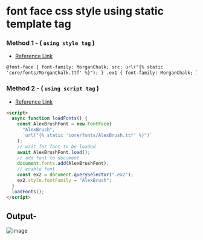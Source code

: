 # font face css style using static template tag

### Method 1 - ( `using style tag` )

- [Reference Link](https://developer.mozilla.org/en-US/docs/Web/API/FontFace/FontFace)

```html
@font-face { font-family: MorganChalk; src: url("{% static
'core/fonts/MorganChalk.ttf' %}"); } .ex1 { font-family: MorganChalk; }
```

### Method 2 - ( `using script tag` )

- [Reference Link](https://stackoverflow.com/questions/21346045/django-new-fonts)

```html
<script>
  async function loadFonts() {
    const AlexBrushFont = new FontFace(
      "AlexBrush",
      `url("{% static 'core/fonts/AlexBrush.ttf' %}")`
    );
    // wait for font to be loaded
    await AlexBrushFont.load();
    // add font to document
    document.fonts.add(AlexBrushFont);
    // enable font
    const ex2 = document.querySelector(".ex2");
    ex2.style.fontFamily = "AlexBrush";
  }
  loadFonts();
</script>
```

## Output- 

![image](https://user-images.githubusercontent.com/63374020/154851121-c3155133-f7c3-4516-ae76-a3ff55ed6111.png)
